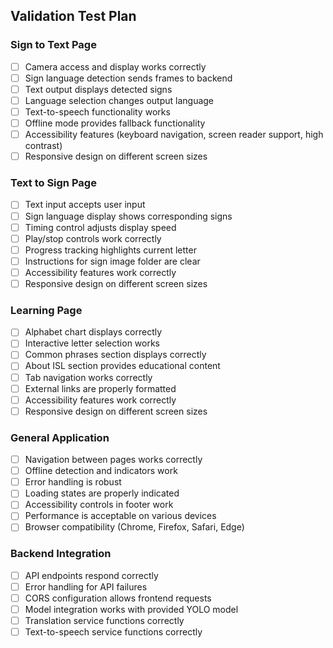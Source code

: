 ## Validation Test Plan

### Sign to Text Page
- [ ] Camera access and display works correctly
- [ ] Sign language detection sends frames to backend
- [ ] Text output displays detected signs
- [ ] Language selection changes output language
- [ ] Text-to-speech functionality works
- [ ] Offline mode provides fallback functionality
- [ ] Accessibility features (keyboard navigation, screen reader support, high contrast)
- [ ] Responsive design on different screen sizes

### Text to Sign Page
- [ ] Text input accepts user input
- [ ] Sign language display shows corresponding signs
- [ ] Timing control adjusts display speed
- [ ] Play/stop controls work correctly
- [ ] Progress tracking highlights current letter
- [ ] Instructions for sign image folder are clear
- [ ] Accessibility features work correctly
- [ ] Responsive design on different screen sizes

### Learning Page
- [ ] Alphabet chart displays correctly
- [ ] Interactive letter selection works
- [ ] Common phrases section displays correctly
- [ ] About ISL section provides educational content
- [ ] Tab navigation works correctly
- [ ] External links are properly formatted
- [ ] Accessibility features work correctly
- [ ] Responsive design on different screen sizes

### General Application
- [ ] Navigation between pages works correctly
- [ ] Offline detection and indicators work
- [ ] Error handling is robust
- [ ] Loading states are properly indicated
- [ ] Accessibility controls in footer work
- [ ] Performance is acceptable on various devices
- [ ] Browser compatibility (Chrome, Firefox, Safari, Edge)

### Backend Integration
- [ ] API endpoints respond correctly
- [ ] Error handling for API failures
- [ ] CORS configuration allows frontend requests
- [ ] Model integration works with provided YOLO model
- [ ] Translation service functions correctly
- [ ] Text-to-speech service functions correctly
